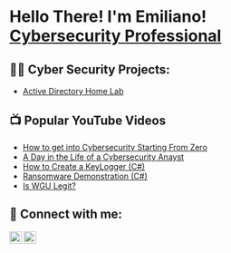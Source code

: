 <h1>Hello There! I'm Emiliano!<br/><a href="https://github.com/Emilio5639"></a> <a href="https://linkedin.com/in/emilianom82">Cybersecurity Professional</a></a></h1>

<h2>👨‍💻 Cyber Security Projects:</h2>

- [Active Directory Home Lab](https://github.com/Emilio5639/ActiveDirectoryLab/blob/main/README.md)
 

<h2>📺 Popular YouTube Videos</h2>

- [How to get into Cybersecurity Starting From Zero](https://www.youtube.com/watch?v=a83ASGn_V_s)
- [A Day in the Life of a Cybersecurity Anayst](https://www.youtube.com/watch?v=uHy3oM7NnoU)
- [How to Create a KeyLogger (C#)](https://www.youtube.com/watch?v=N-L9hklSlNk)
- [Ransomware Demonstration (C#)](https://www.youtube.com/watch?v=OfvdQeh79s0)
- [Is WGU Legit?](https://www.youtube.com/watch?v=E2MwRWxDBkA)

<h2> 🤳 Connect with me:</h2>


[<img align="left" alt="Emilio5639  | Twitter" width="22px" src="https://cdn.jsdelivr.net/npm/simple-icons@v3/icons/twitter.svg" />][twitter]
[<img align="left" alt="Emilio5639  | LinkedIn" width="22px" src="https://cdn.jsdelivr.net/npm/simple-icons@v3/icons/linkedin.svg" />][linkedin]


[twitter]: https://twitter.com/TheEmilio82
[linkedin]: https://linkedin.com/in/emilianom82

<!--


Here are some ideas to get you started:

- 🔭 I’m currently working on ...
- 🌱 I’m currently learning ...
- 👯 I’m looking to collaborate on ...
- 🤔 I’m looking for help with ...
- 💬 Ask me about ...
- 📫 How to reach me: ...
- 😄 Pronouns: ...
- ⚡ Fun fact: ...
-->
